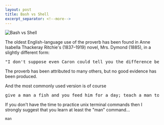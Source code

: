 ```yaml
---
layout: post
title: Bash vs Shell
excerpt_separator: <!--more-->
---
```

![Bash vs Shell](http://timurcatakli.github.io/images/shell01.jpg)

The oldest English-language use of the proverb has been found in Anne Isabella Thackeray Ritchie's (1837–1919) novel, Mrs. Dymond (1885), in a slightly different form:

<!--more-->
<pre>"I don't suppose even Caron could tell you the difference between material and spiritual," said Max, shrugging his shoulders. "He certainly doesn't practise his precepts, but I suppose the Patron meant that <strong>if you give a man a fish he is hungry again in an hour. If you teach him to catch a fish you do him a good turn.</strong> But these very elementary principles are apt to clash with the leisure of the cultivated classes. Will Mr. Bagginal now produce his ticket—the result of favour and the unjust sub-division of spiritual environments?" said Du Parc, with a smile.</pre>

The proverb has been attributed to many others, but no good evidence has been produced.

And the most commonly used version is of course

<pre>give a man a fish and you feed him for a day; teach a man to fish and you feed him for a lifetime</pre>

If you don't have the time to practice unix terminal commands then I strongly suggest that you learn at least the "man" command...

<pre><code>man</code></pre>
